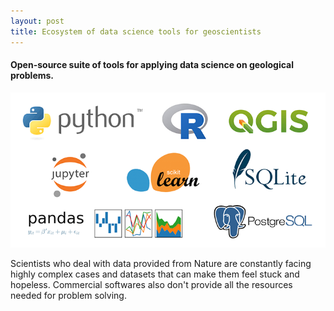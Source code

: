 ```yaml
---
layout: post
title: Ecosystem of data science tools for geoscientists
---
```

#### Open-source suite of tools for applying data science on geological problems.

![Ecosystem of tools](https://raw.githubusercontent.com/gcmatos/gcmatos.github.io/master/images/Intro.png)

Scientists who deal with data provided from Nature are constantly facing highly complex cases and datasets that can make them feel stuck and hopeless. Commercial softwares also don't provide all the resources needed for problem solving.     
